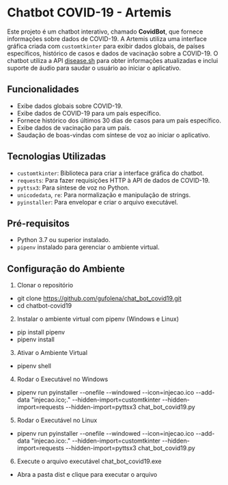 # Chatbot COVID-19 - Artemis

Este projeto é um chatbot interativo, chamado **CovidBot**, que fornece informações sobre dados de COVID-19. A Artemis utiliza uma interface gráfica criada com `customtkinter` para exibir dados globais, de países específicos, histórico de casos e dados de vacinação sobre a COVID-19. O chatbot utiliza a API [disease.sh](https://disease.sh/) para obter informações atualizadas e inclui suporte de áudio para saudar o usuário ao iniciar o aplicativo.

## Funcionalidades

- Exibe dados globais sobre COVID-19.
- Exibe dados de COVID-19 para um país específico.
- Fornece histórico dos últimos 30 dias de casos para um país específico.
- Exibe dados de vacinação para um país.
- Saudação de boas-vindas com síntese de voz ao iniciar o aplicativo.

## Tecnologias Utilizadas

- `customtkinter`: Biblioteca para criar a interface gráfica do chatbot.
- `requests`: Para fazer requisições HTTP à API de dados de COVID-19.
- `pyttsx3`: Para síntese de voz no Python.
- `unicodedata`, `re`: Para normalização e manipulação de strings.
- `pyinstaller`: Para envelopar e criar o arquivo executável.

## Pré-requisitos

- Python 3.7 ou superior instalado.
- `pipenv` instalado para gerenciar o ambiente virtual.

## Configuração do Ambiente

1. Clonar o repositório

- git clone https://github.com/gufolena/chat_bot_covid19.git
- cd chatbot-covid19

2. Instalar o ambiente virtual com pipenv (Windows e Linux)

- pip install pipenv
- pipenv install

3. Ativar o Ambiente Virtual

- pipenv shell

4. Rodar o Executável no Windows

- pipenv run pyinstaller --onefile --windowed --icon=injecao.ico --add-data "injecao.ico;." --hidden-import=customtkinter --hidden-import=requests --hidden-import=pyttsx3 chat_bot_covid19.py

5. Rodar o Executável no Linux

- pipenv run pyinstaller --onefile --windowed --icon=injecao.ico --add-data "injecao.ico:." --hidden-import=customtkinter --hidden-import=requests --hidden-import=pyttsx3 chat_bot_covid19.py


6. Execute o arquivo executável chat_bot_covid19.exe

- Abra a pasta dist e clique para executar o arquivo